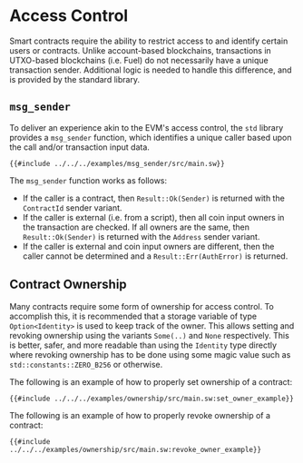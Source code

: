 # Access Control

Smart contracts require the ability to restrict access to and identify certain users or contracts. Unlike account-based blockchains, transactions in UTXO-based blockchains (i.e. Fuel) do not necessarily have a unique transaction sender. Additional logic is needed to handle this difference, and is provided by the standard library.

## `msg_sender`

To deliver an experience akin to the EVM's access control, the `std` library provides a `msg_sender` function, which identifies a unique caller based upon the call and/or transaction input data.

```sway
{{#include ../../../examples/msg_sender/src/main.sw}}
```

The `msg_sender` function works as follows:

- If the caller is a contract, then `Result::Ok(Sender)` is returned with the `ContractId` sender variant.
- If the caller is external (i.e. from a script), then all coin input owners in the transaction are checked. If all owners are the same, then `Result::Ok(Sender)` is returned with the `Address` sender variant.
- If the caller is external and coin input owners are different, then the caller cannot be determined and a `Result::Err(AuthError)` is returned.

## Contract Ownership

Many contracts require some form of ownership for access control. To accomplish this, it is recommended that a storage variable of type `Option<Identity>` is used to keep track of the owner. This allows setting and revoking ownership using the variants `Some(..)` and `None` respectively. This is better, safer, and more readable than using the `Identity` type directly where revoking ownership has to be done using some magic value such as `std::constants::ZERO_B256` or otherwise.

The following is an example of how to properly set ownership of a contract:

```sway
{{#include ../../../examples/ownership/src/main.sw:set_owner_example}}
```

The following is an example of how to properly revoke ownership of a contract:

```sway
{{#include ../../../examples/ownership/src/main.sw:revoke_owner_example}}
```
